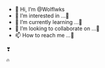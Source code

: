 - 👋 Hi, I’m @Wolflwks
- 👀 I’m interested in ...🍑
- 🌱 I’m currently learning ...💋
- 💞️ I’m looking to collaborate on ...🙈
- 📫 How to reach me ...🙏

<!---
Wolflwks/Wolflwks is a ✨ special ✨ repository because its `README.md` (this file) appears on your GitHub profile.
You can click the Preview link to take a look at your changes.
--->❣
    🔥
